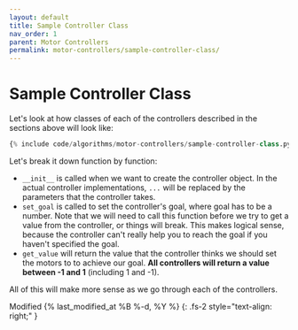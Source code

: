 ```yaml
---
layout: default
title: Sample Controller Class
nav_order: 1
parent: Motor Controllers
permalink: motor-controllers/sample-controller-class/
---
```


# Sample Controller Class
Let's look at how classes of each of the controllers described in the sections above will look like:

```python
{% include code/algorithms/motor-controllers/sample-controller-class.py %}
```

Let's break it down function by function:
- `__init__` is called when we want to create the controller object. In the actual controller implementations, `...` will be replaced by the parameters that the controller takes.
- `set_goal` is called to set the controller's goal, where goal has to be a number. Note that we will need to call this function before we try to get a value from the controller, or things will break. This makes logical sense, because the controller can't really help you to reach the goal if you haven't specified the goal.
- `get_value` will return the value that the controller thinks we should set the motors to to achieve our goal. **All controllers will return a value between -1 and 1** (including 1 and -1).

All of this will make more sense as we go through each of the controllers.

Modified {% last_modified_at %B %-d, %Y %}
{: .fs-2 style="text-align: right;" }
